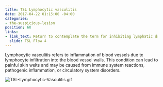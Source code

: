 ```yaml
---
title: TSL Lymphocytic vasculitis
date: 2017-04-22 01:15:00 -04:00
categories:
- the-suspicious-lesion
position: 60
links:
- link_text: Return to contemplate the term for inhibiting lymphatic drainage
  slide: TSL Flow 4
---
```


Lymphocytic vasculitis refers to inflammation of blood vessels due to lymphocyte infiltration into the blood vessel walls. This condition can lead to painful skin welts and may be caused from immune system reactions, pathogenic inflammation, or circulatory system disorders.

![TSL-Lymphocytic-Vasculitis.gif](/uploads/TSL-Lymphocytic-Vasculitis.gif)